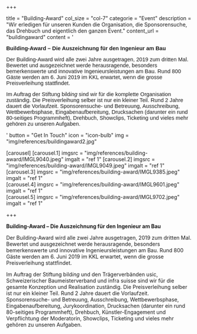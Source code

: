 +++

  title = "Building-Award"
  col_size = "col-7"
  categorie = "Event"
  description = "Wir erledigen für unseren Kunden die Organisation, die Sponsorensuche, das Drehbuch und eigentlich den ganzen Event."
  content_url = "buildingaward"
  content =  '<p style="margin-left:0cm; margin-right:0cm"><strong><span style="font-size:11pt"><span style="font-family:Calibri,sans-serif">Building-Award &ndash; Die Auszeichnung f&uuml;r den Ingenieur am Bau</span></span></strong></p><p style="margin-left:0cm; margin-right:0cm"><span style="font-size:11pt"><span style="font-family:Calibri,sans-serif">Der Building-Award wird alle zwei Jahre ausgetragen, 2019 zum dritten Mal. Bewertet und ausgezeichnet werde herausragende, besonders bemerkenswerte und innovative Ingenieursleistungen am Bau. Rund 800 G&auml;ste werden am 6. Juni 2019 im KKL erwartet, wenn die grosse Preisverleihung stattfindet.</span></span></p><p style="margin-left:0cm; margin-right:0cm"><span style="font-size:11pt"><span style="font-family:Calibri,sans-serif">Im Auftrag der Stiftung bild<i>ing</i> sind wir f&uuml;r die komplette Organisation zust&auml;ndig. Die Preisverleihung selber ist nur ein kleiner Teil. Rund 2 Jahre dauert die Vorlaufzeit. Sponsorensuche- und Betreuung, Ausschreibung, Wettbewerbsphase, Eingabenaufbereitung, Drucksachen (darunter ein rund 80-seitiges Programmheft), Drehbuch, Showclips, Ticketing und vieles mehr geh&ouml;ren zu unseren Aufgaben.</span></span></p>'
  button = "Get In Touch"
  icon = "icon-bulb"
  img = "img/references/buildingaward2.jpg"
  
  
  [carousel]
    [carousel.1]
    imgsrc = "img/references/building-award/IMGL9040.jpeg"
    imgalt = "ref 1"
    [carousel.2]
    imgsrc = "img/references/building-award/IMGL9049.jpeg"
    imgalt = "ref 1"    
    [carousel.3]
    imgsrc = "img/references/building-award/IMGL9385.jpeg"
    imgalt = "ref 1"    
    [carousel.4]
    imgsrc = "img/references/building-award/IMGL9601.jpeg"
    imgalt = "ref 1"    
    [carousel.5]
    imgsrc = "img/references/building-award/IMGL9702.jpeg"
    imgalt = "ref 1"    
   
+++

<p><strong>Building-Award &ndash; Die Auszeichnung f&uuml;r den Ingenieur am Bau</strong></p>

<p>Der Building-Award wird alle zwei Jahre ausgetragen, 2019 zum dritten Mal. Bewertet und ausgezeichnet werde herausragende, besonders bemerkenswerte und innovative Ingenieursleistungen am Bau. Rund 800 G&auml;ste werden am 6. Juni 2019 im KKL erwartet, wenn die grosse Preisverleihung stattfindet.</p>

<p>Im Auftrag der Stiftung bild<em>ing&nbsp;</em>und den&nbsp;Tr&auml;gerverb&auml;nden&nbsp;usic, Schweizerischer Baumeisterverband und infra suisse&nbsp;sind wir f&uuml;r die gesamte Konzeption und Realisation zust&auml;ndig.&nbsp;Die Preisverleihung selber ist nur ein kleiner Teil. Rund 2 Jahre dauert die Vorlaufzeit. Sponsorensuche- und Betreuung, Ausschreibung, Wettbewerbsphase, Eingabenaufbereitung, Jurykoordination,&nbsp;Drucksachen (darunter ein rund 80-seitiges Programmheft), Drehbuch, K&uuml;nstler-Engagement und Verpflichtung der Moderatorin,&nbsp;Showclips, Ticketing und vieles mehr geh&ouml;ren zu unseren Aufgaben.</p>
